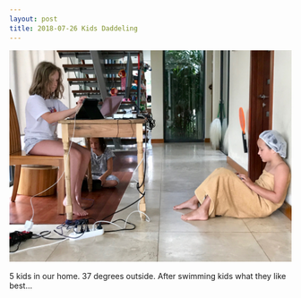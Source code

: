 ```yaml
---
layout: post
title: 2018-07-26 Kids Daddeling
---
```


![Kids daddeling](2018-07-26-kids_daddeling.jpg)

5 kids in our home. 37 degrees outside. After swimming kids what they like best...